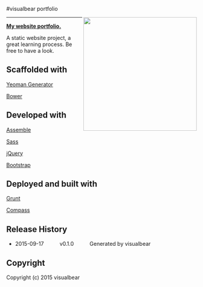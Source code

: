 
#visualbear portfolio

<img align="right" height="300" src="../../img/icons/logo_default.svg">

---


**[My website portfolio.](http://www.visualbear.com)**

A static website project, a great learning process. 
Be free to have a look.



## Scaffolded with
[Yeoman Generator](https://github.com/assemble/generator-assemble)

[Bower](https://github.com/bower/bower)


## Developed with
[Assemble](http://assemble.io)

[Sass](https://github.com/sass/sass)

[jQuery](https://github.com/jquery/jquery)

[Bootstrap](https://github.com/twbs/bootstrap)

## Deployed and built with 
[Grunt](https://github.com/gruntjs/grunt)

[Compass](https://github.com/Compass/compass)

## Release History
 * 2015-09-17   v0.1.0   Generated by visualbear

## Copyright

Copyright (c) 2015 visualbear